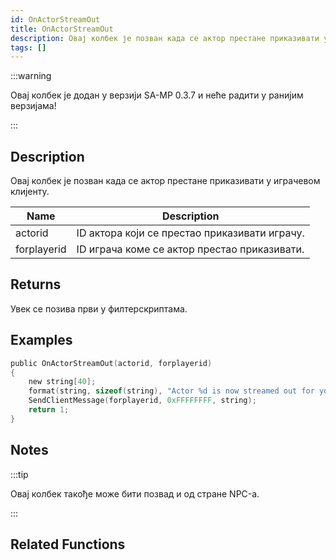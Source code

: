 ```yaml
---
id: OnActorStreamOut
title: OnActorStreamOut
description: Овај колбек је позван када се актор престане приказивати у играчевом клијенту.
tags: []
---
```


:::warning

Овај колбек је додан у верзији SA-MP 0.3.7 и неће радити у ранијим верзијама!

:::

## Description

Овај колбек је позван када се актор престане приказивати у играчевом клијенту.

| Name        | Description                                                    |
| ----------- | -------------------------------------------------------------- |
| actorid     | ID актора који се престао приказивати играчу. |
| forplayerid | ID играча коме се актор престао приказивати.              |

## Returns

Увек се позива први у филтерскриптама.

## Examples

```c
public OnActorStreamOut(actorid, forplayerid)
{
    new string[40];
    format(string, sizeof(string), "Actor %d is now streamed out for you.", actorid);
    SendClientMessage(forplayerid, 0xFFFFFFFF, string);
    return 1;
}
```

## Notes

:::tip

Овај колбек такође може бити позвад и од стране NPC-а.

:::

## Related Functions
